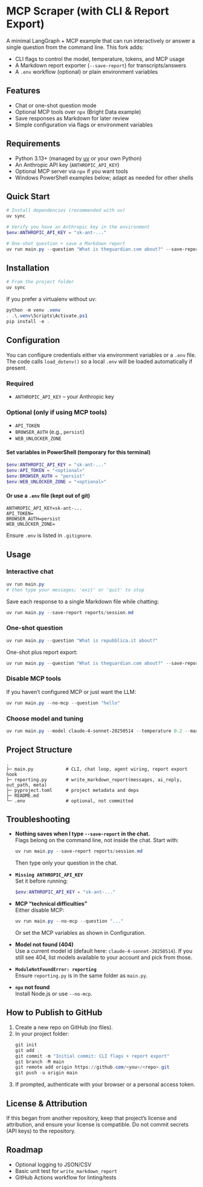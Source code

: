 # MCP Scraper (with CLI & Report Export)

A minimal LangGraph + MCP example that can run interactively or answer a single question from the command line. This fork adds:

- CLI flags to control the model, temperature, tokens, and MCP usage
- A Markdown report exporter (`--save-report`) for transcripts/answers
- A `.env` workflow (optional) or plain environment variables

## Features

- Chat or one-shot question mode
- Optional MCP tools over `npx` (Bright Data example)
- Save responses as Markdown for later review
- Simple configuration via flags or environment variables

## Requirements

- Python 3.13+ (managed by [uv](https://github.com/astral-sh/uv) or your own Python)
- An Anthropic API key (`ANTHROPIC_API_KEY`)
- Optional MCP server via `npx` if you want tools
- Windows PowerShell examples below; adapt as needed for other shells

## Quick Start

```powershell
# Install dependencies (recommended with uv)
uv sync

# Verify you have an Anthropic key in the environment
$env:ANTHROPIC_API_KEY = "sk-ant-..."

# One-shot question + save a Markdown report
uv run main.py --question "What is theguardian.com about?" --save-report reports/guardian.md
```

## Installation

```powershell
# From the project folder
uv sync
```

If you prefer a virtualenv without uv:
```powershell
python -m venv .venv
. .\.venv\Scripts\Activate.ps1
pip install -e .
```

## Configuration

You can configure credentials either via environment variables or a `.env` file. The code calls `load_dotenv()` so a local `.env` will be loaded automatically if present.

### Required

- `ANTHROPIC_API_KEY` – your Anthropic key

### Optional (only if using MCP tools)

- `API_TOKEN`
- `BROWSER_AUTH` (e.g., `persist`)
- `WEB_UNLOCKER_ZONE`

#### Set variables in PowerShell (temporary for this terminal)

```powershell
$env:ANTHROPIC_API_KEY = "sk-ant-..."
$env:API_TOKEN = "<optional>"
$env:BROWSER_AUTH = "persist"
$env:WEB_UNLOCKER_ZONE = "<optional>"
```

#### Or use a `.env` file (kept out of git)

```
ANTHROPIC_API_KEY=sk-ant-...
API_TOKEN=
BROWSER_AUTH=persist
WEB_UNLOCKER_ZONE=
```

Ensure `.env` is listed in `.gitignore`.

## Usage

### Interactive chat

```powershell
uv run main.py
# then type your messages; 'exit' or 'quit' to stop
```

Save each response to a single Markdown file while chatting:
```powershell
uv run main.py --save-report reports/session.md
```

### One-shot question

```powershell
uv run main.py --question "What is repubblica.it about?"
```

One-shot plus report export:
```powershell
uv run main.py --question "What is theguardian.com about?" --save-report reports/guardian.md
```

### Disable MCP tools

If you haven’t configured MCP or just want the LLM:

```powershell
uv run main.py --no-mcp --question "hello"
```

### Choose model and tuning

```powershell
uv run main.py --model claude-4-sonnet-20250514 --temperature 0.2 --max-tokens 1024 --question "Summarize..."
```

## Project Structure

```
.
├─ main.py            # CLI, chat loop, agent wiring, report export hook
├─ reporting.py       # write_markdown_report(messages, ai_reply, out_path, meta)
├─ pyproject.toml     # project metadata and deps
├─ README.md
└─ .env               # optional, not committed
```

## Troubleshooting

- **Nothing saves when I type `--save-report` in the chat.**  
  Flags belong on the command line, not inside the chat. Start with:
  ```powershell
  uv run main.py --save-report reports/session.md
  ```
  Then type only your question in the chat.

- **`Missing ANTHROPIC_API_KEY`**  
  Set it before running:
  ```powershell
  $env:ANTHROPIC_API_KEY = "sk-ant-..."
  ```

- **MCP “technical difficulties”**  
  Either disable MCP:
  ```powershell
  uv run main.py --no-mcp --question "..."
  ```
  Or set the MCP variables as shown in Configuration.

- **Model not found (404)**  
  Use a current model id (default here: `claude-4-sonnet-20250514`). If you still see 404, list models available to your account and pick from those.

- **`ModuleNotFoundError: reporting`**  
  Ensure `reporting.py` is in the same folder as `main.py`.

- **`npx` not found**  
  Install Node.js or use `--no-mcp`.

## How to Publish to GitHub

1. Create a new repo on GitHub (no files).
2. In your project folder:
   ```powershell
   git init
   git add .
   git commit -m "Initial commit: CLI flags + report export"
   git branch -M main
   git remote add origin https://github.com/<you>/<repo>.git
   git push -u origin main
   ```
3. If prompted, authenticate with your browser or a personal access token.

## License & Attribution

If this began from another repository, keep that project’s license and attribution, and ensure your license is compatible. Do not commit secrets (API keys) to the repository.

## Roadmap

- Optional logging to JSON/CSV
- Basic unit test for `write_markdown_report`
- GitHub Actions workflow for linting/tests
